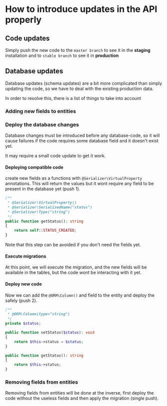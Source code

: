 How to introduce updates in the API properly
============================================

## Code updates

Simply push the new code to the `master branch` to see it in the **staging**
installation and to `stable branch` to see it in **production**

## Database updates
Database updates (schema updates) are a bit more complicated than simply
updating the code, so we have to deal with the existing production data.

In order to resolve this, there is a list of things to take into account

### Adding new fields to entities

### Deploy the database changes
Database changes must be introduced before any database-code, so it will cause failures
if the code requires some database field and it doesn't exist yet.

It may require a small code update to get it work.
 
#### Deploying compatible code
create new fields as a functions with `@Serializer\VirtualProperty` annotations.
This will return the values but it wont require any field to be present in the
database yet (push 1).
```php
/**
 * @Serializer\VirtualProperty()
 * @Serializer\SerializedName("status")
 * @Serializer\Type("string")
 */
public function getStatus(): string
{
    return self::STATUS_CREATED;
}
```
Note that this step can be avoided if you don't need the fields yet.

#### Execute migrations
At this point, we will execute the migration, and the new fields will be available
in the tables, but the code wont be interacting with it yet.

#### Deploy new code
Now we can add the `@ORM\Column()` and field to the entity and deploy the safely (push 2).
```php
/**
 * @ORM\Column(type="string")
 */
private $status;

public function setStatus($status): void
{
    return $this->status = $status;
}

public function getStatus(): string
{
    return $this->status;
}
```

### Removing fields from entities
Removing fields from entities will be done at the inverse, first deploy the code
without the useless fields and then apply the migration (single push).